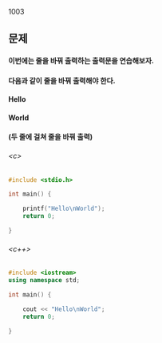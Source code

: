 1003
## 문제
#### 이번에는 줄을 바꿔 출력하는 출력문을 연습해보자.
#### 다음과 같이 줄을 바꿔 출력해야 한다.

#### Hello
#### World
#### (두 줄에 걸쳐 줄을 바꿔 출력)

###### \<c\>
```c
#include <stdio.h>

int main() {

	printf("Hello\nWorld");
	return 0;

}

```

###### \<c++\>
```c++
#include <iostream>
using namespace std;

int main() {

	cout << "Hello\nWorld";
	return 0;

}

```
